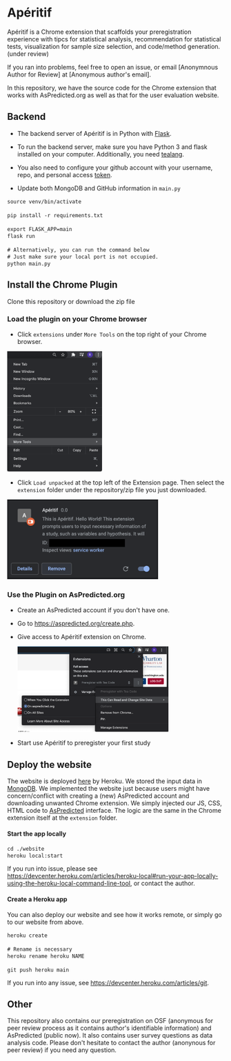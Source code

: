 # Apéritif

Apéritif is a Chrome extension that scaffolds your preregistration experience with tipcs for statistical analysis, recommendation for statistical tests, visualization for sample size selection, and code/method generation. (under review)

If you ran into problems, feel free to open an issue, or email [Anonymnous Author for Review] at [Anonymous author's email].

In this repository, we have the source code for the Chrome extension that works with AsPredicted.org as well as that for the user evaluation website. 

## Backend

* The backend server of Apéritif is in Python with [Flask](https://flask.palletsprojects.com/en/2.0.x/).

* To run the backend server, make sure you have Python 3 and flask installed on your computer. Additionally, you need [tealang](https://tea-lang.org/). 

* You also need to configure your github account with your username, repo, and personal access [token](https://docs.github.com/en/authentication/keeping-your-account-and-data-secure/creating-a-personal-access-token).

* Update both MongoDB and GitHub information in `main.py`


```
source venv/bin/activate

pip install -r requirements.txt

export FLASK_APP=main
flask run

# Alternatively, you can run the command below
# Just make sure your local port is not occupied. 
python main.py 
```

## Install the Chrome Plugin

Clone this repository or download the zip file

### Load the plugin on your Chrome browser

* Click `extensions` under `More Tools` on the top right of your Chrome browser.

<img src="./images/more_tools.png" width="220">

* Click `Load unpacked` at the top left of the Extension page. Then select the `extension` folder under the repository/zip file you just downloaded. 

<img src="./images/Aperitif.png" width="350">

### Use the Plugin on AsPredicted.org

* Create an AsPredicted account if you don't have one.
* Go to https://aspredicted.org/create.php.
* Give access to Apéritif extension on Chrome. 

  <img src="./images/access.png" width="350">
* Start use Apéritif to preregister your first study


## Deploy the website

The website is deployed [here](https://preregistration-experiment.herokuapp.com/) by Heroku. We stored the input data in [MongoDB](https://docs.mongodb.com/guides/server/drivers/). We implemented the website just because users might have concern/conflict with creating a (new) AsPredicted account and downloading unwanted Chrome extension. We simply injected our JS, CSS, HTML code to [AsPredicted](https://aspredicted.org/) interface. The logic are the same in the Chrome extension itself at the `extension` folder. 

#### Start the app locally

```
cd ./website
heroku local:start
```

If you run into issue, please see https://devcenter.heroku.com/articles/heroku-local#run-your-app-locally-using-the-heroku-local-command-line-tool, or contact the author. 

#### Create a Heroku app

You can also deploy our website and see how it works remote, or simply go to our website from above. 

```
heroku create

# Rename is necessary
heroku rename heroku NAME

git push heroku main
```

If you run into any issue, see https://devcenter.heroku.com/articles/git.


## Other

This repository also contains our preregistration on OSF (anonymous for peer review process as it contains author's identifiable information) and AsPredicted (public now). It also contains user survey questions as data analysis code. Please don't hesitate to contact the author (anonynous for peer review) if you need any question.
